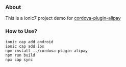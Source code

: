 ### About

This is a ionic7 project demo for [cordova-plugin-alipay](https://byteee.fund/project/cordova-plugin-alipay)

### How to Use?

```shell
ionic cap add android
ionic cap add ios
npm install ../cordova-plugin-alipay
npm run build
npx cap sync
```